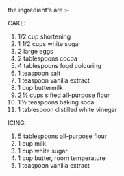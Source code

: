 the ingredient's are :-

CAKE:
1) 1/2 cup shortening
2) 1 1/2 cups white sugar
3) 2 large eggs
4) 2 tablespoons cocoa
5) 4 tablespoons food colouring
6) 1 teaspoon salt
7) 1 teaspoon vanilla extract
8) 1 cup buttermilk
9) 2 ½ cups sifted all-purpose flour
10) 1 ½ teaspoons baking soda
11) 1 tablespoon distilled white vinegar

ICING:
1) 5 tablespoons all-purpose flour
2) 1 cup milk
3) 1 cup white sugar
4) 1 cup butter, room temperature
5) 1 teaspoon vanilla extract

